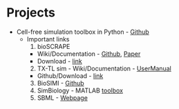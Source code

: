 # Projects

* Cell-free simulation toolbox in Python - [Github](https://github.com/BuildACell/txtlsim-python)
	- Important links 
		1. bioSCRAPE  
		 - Wiki/Documentation - [Github](https://github.com/ananswam/bioscrape/wiki), [Paper](https://www.biorxiv.org/content/early/2017/03/27/121152)
		 - Download - [link](https://omictools.com/bio-circuit-stochastic-single-cell-reaction-analysis-and-parameter-estimation-tool)
		2. TX-TL sim 
		  - Wiki/Documentation - [UserManual](https://github.com/BuildACell/txtlsim/blob/master/doc/usersmanual.pdf)
	     - Github/Download - [link](https://github.com/BuildACell/txtlsim/)
		3. BioSIMI - [Github](https://github.com/MiroGasparek/BioSIMI)
		4. SimBiology - MATLAB [toolbox](https://www.mathworks.com/products/simbiology.html)
		5. SBML - [Webpage](http://sbml.org)

